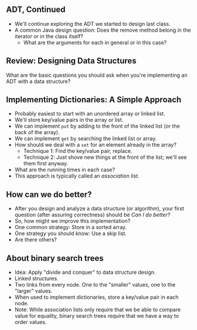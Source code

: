 ADT, Continued
--------------

* We'll continue exploring the ADT we started to design last class.
* A common Java design question: Does the remove method belong in the
  iterator or in the class itself?
    * What are the arguments for each in general or in this case?

Review: Designing Data Structures 
----------------------------------

What are the basic questions you should ask when you're implementing an
ADT with a data structure?

Implementing Dictionaries: A Simple Approach
--------------------------------------------

* Probably easiest to start with an unordered array or linked list.
* We'll store key/value pairs in the array or list.
* We can implement `put` by adding to the front of the
  linked list (or the back of the array).
* We can implement `get` by searching the linked list or array.
* How should we deal with a `set` for an element already in the
  array?
    * Technique 1: Find the key/value pair, replace.
    * Technique 2: Just shove new things at the front of the list; we'll
      see them first anyway.
* What are the running times in each case?
* This approach is typically called an *association list*.

How can we do better?
---------------------

* After you design and analyze a data structure (or algorithm), your
  first question (after assuring correctness) should be
  *Can I do better?*
* So, how might we improve this implementation?
* One common strategy: Store in a sorted array.
* One strategy you should know: Use a skip list.
* Are there others?

About binary search trees
-------------------------

* Idea: Apply "divide and conquer" to data structure design.
* Linked structures.
* Two links from every node.  One to the "smaller" values, one to the
  "larger" values.
* When used to implement dictionaries, store a key/value pair in each
  node.
* Note: While association lists only require that we be able to compare
  value for equality, binary search trees require that we have a way
  to order values.
